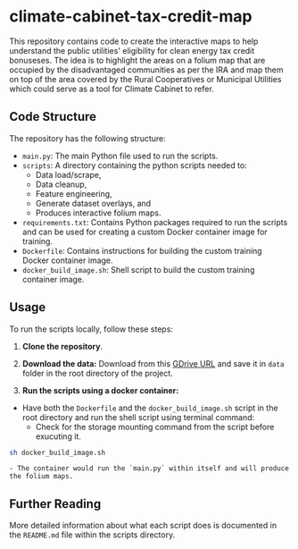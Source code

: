 # climate-cabinet-tax-credit-map

This repository contains code to create the interactive maps to help understand the public utilities' eligibility for clean energy tax credit bonuseses.  The idea is to highlight the areas on a folium map that are occupied by the disadvantaged communities as per the IRA and map them on top of the area covered by the Rural Cooperatives or Municipal Utilities which could serve as a tool for Climate Cabinet to refer. 


## Code Structure

The repository has the following structure:

- `main.py`: The main Python file used to run the scripts.
- `scripts`: A directory containing the python scripts needed to:
    - Data load/scrape, 
    - Data cleanup, 
    - Feature engineering, 
    - Generate dataset overlays, and 
    - Produces interactive folium maps.
- `requirements.txt`: Contains Python packages required to run the scripts and can be used for creating a custom Docker container image for training.
- `Dockerfile`: Contains instructions for building the custom training Docker container image.
- `docker_build_image.sh`: Shell script to build the custom training container image.


## Usage

To run the scripts locally, follow these steps:

1. **Clone the repository**.

2. **Download the data:** Download from this [GDrive URL](https://drive.google.com/drive/u/1/folders/1RSVQ8qlabg9ZNqzHjma82X_w4CKoWia8) and save it in `data` folder in the root directory of the project.

3. **Run the scripts using a docker container:**
- Have both the `Dockerfile` and the `docker_build_image.sh` script in the root directory and run the shell script using terminal command:
    - Check for the storage mounting command from the script before exucuting it.
```bash
sh docker_build_image.sh
```
    - The container would run the `main.py` within itself and will produce the folium maps.

## Further Reading

More detailed information about what each script does is documented in the `README.md` file within the scripts directory.